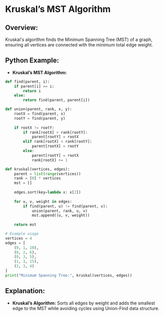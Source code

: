 # **Kruskal’s MST Algorithm**

## **Overview:**

Kruskal's algorithm finds the Minimum Spanning Tree (MST) of a graph, ensuring all vertices are connected with the minimum total edge weight.

## **Python Example:**

- **Kruskal’s MST Algorithm:**

```python
def find(parent, i):
    if parent[i] == i:
        return i
    else:
        return find(parent, parent[i])

def union(parent, rank, x, y):
    rootX = find(parent, x)
    rootY = find(parent, y)
    
    if rootX != rootY:
        if rank[rootX] > rank[rootY]:
            parent[rootY] = rootX
        elif rank[rootX] < rank[rootY]:
            parent[rootX] = rootY
        else:
            parent[rootY] = rootX
            rank[rootX] += 1

def kruskal(vertices, edges):
    parent = list(range(vertices))
    rank = [0] * vertices
    mst = []
    
    edges.sort(key=lambda x: x[2])
    
    for u, v, weight in edges:
        if find(parent, u) != find(parent, v):
            union(parent, rank, u, v)
            mst.append((u, v, weight))
    
    return mst

# Example usage
vertices = 4
edges = [
    (0, 1, 10),
    (0, 2, 6),
    (0, 3, 5),
    (1, 3, 15),
    (2, 3, 4)
]
print("Minimum Spanning Tree:", kruskal(vertices, edges))
```

## **Explanation:**
- **Kruskal’s Algorithm:** Sorts all edges by weight and adds the smallest edge to the MST while avoiding cycles using Union-Find data structure.
